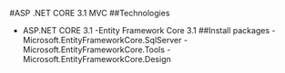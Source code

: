#ASP .NET CORE 3.1 MVC 
##Technologies
- ASP.NET CORE 3.1
-Entity Framework Core 3.1
##Install packages
-Microsoft.EntityFrameworkCore.SqlServer
-Microsoft.EntityFrameworkCore.Tools
-Microsoft.EntityFrameworkCore.Design